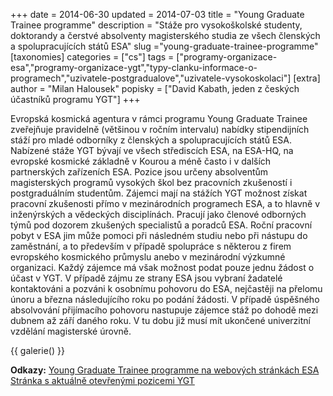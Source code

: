 +++
date = 2014-06-30
updated = 2014-07-03
title = "Young Graduate Trainee programme"
description = "Stáže pro vysokoškolské studenty, doktorandy a čerstvé absolventy magisterského studia ze všech členských a spolupracujících států ESA"
slug ="young-graduate-trainee-programme"
[taxonomies]
categories = ["cs"]
tags = ["programy-organizace-esa","programy-organizace-ygt","typy-clanku-informace-o-programech","uzivatele-postgradualove","uzivatele-vysokoskolaci"]
[extra]
author = "Milan Halousek"
popisky = ["David Kabath, jeden z českých účastníků programu YGT"]
+++

Evropská kosmická agentura v rámci programu Young Graduate Trainee zveřejňuje pravidelně (většinou v ročním intervalu) nabídky stipendijních stáží pro mladé odborníky z členských a spolupracujících států ESA. Nabízené stáže YGT bývají ve všech střediscích ESA, na ESA-HQ, na evropské kosmické základně v Kourou a méně často i v dalších partnerských zařízeních ESA. Pozice jsou určeny absolventům magisterských programů vysokých škol bez pracovních zkušeností i postgraduálním studentům. Zájemci mají na stážích YGT možnost získat pracovní zkušenosti přímo v mezinárodních programech ESA, a to hlavně v inženýrských a vědeckých disciplínách. Pracují jako členové odborných týmů pod dozorem zkušených specialistů a poradců ESA. Roční pracovní pobyt v ESA jim může pomoci při následném studiu nebo při nástupu do zaměstnání, a to především v případě spolupráce s některou z firem evropského kosmického průmyslu anebo v mezinárodní výzkumné organizaci. Každý zájemce má však možnost podat pouze jednu žádost o účast v YGT. V případě zájmu ze strany ESA jsou vybraní žadatelé kontaktováni a pozváni k osobnímu pohovoru do ESA, nejčastěji na přelomu únoru a března následujícího roku po podání žádosti. V případě úspěšného absolvování přijímacího pohovoru nastupuje zájemce stáž po dohodě mezi dubnem až září daného roku. V tu dobu již musí mít ukončené univerzitní vzdělání magisterské úrovně.

{{ galerie() }}

**Odkazy:**
[Young Graduate Trainee programme na webových stránkách ESA]
[Stránka s aktuálně otevřenými pozicemi YGT]

[Young Graduate Trainee programme na webových stránkách ESA]: http://www.esa.int/About_Us/Careers_at_ESA/Young_Graduate_Trainees
[Stránka s aktuálně otevřenými pozicemi YGT]: http://www.esa.int/About_Us/Careers_at_ESA/Young_Graduate_Trainee_Opportunities
